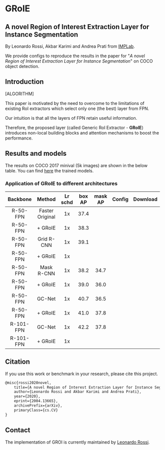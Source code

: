 # GRoIE

## A novel Region of Interest Extraction Layer for Instance Segmentation

By Leonardo Rossi, Akbar Karimi and Andrea Prati from
[IMPLab](http://implab.ce.unipr.it/).

We provide configs to reproduce the results in the paper for
"*A novel Region of Interest Extraction Layer for Instance Segmentation*"
on COCO object detection.

## Introduction

[ALGORITHM]

This paper is motivated by the need to overcome to the limitations of existing
RoI extractors which select only one (the best) layer from FPN.

Our intuition is that all the layers of FPN retain useful information.

Therefore, the proposed layer (called Generic RoI Extractor - **GRoIE**)
introduces non-local building blocks and attention mechanisms to boost the
performance.

## Results and models

The results on COCO 2017 minival (5k images) are shown in the below table.
You can find
[here](https://drive.google.com/drive/folders/19ssstbq_h0Z1cgxHmJYFO8s1arf3QJbT)
the trained models.

### Application of GRoIE to different architectures

| Backbone  | Method            | Lr schd | box AP | mask AP |  Config | Download|
| :-------: | :--------------: | :-----: | :----: | :-----: | :-------:| :--------:|
| R-50-FPN  | Faster Original  |   1x    |  37.4  |         |          |           |
| R-50-FPN  | + GRoIE          |   1x    |  38.3  |         |          |           |
| R-50-FPN  | Grid R-CNN       |   1x    |  39.1  |         |          |           |
| R-50-FPN  | + GRoIE          |   1x    |        |         |          |           |
| R-50-FPN  | Mask R-CNN       |   1x    |  38.2  |  34.7   |          |           |
| R-50-FPN  | + GRoIE          |   1x    |  39.0  |  36.0   |          |           |
| R-50-FPN  | GC-Net           |   1x    |  40.7  |  36.5   |          |           |
| R-50-FPN  | + GRoIE          |   1x    |  41.0  |  37.8   |          |           |
| R-101-FPN | GC-Net           |   1x    |  42.2  |  37.8   |          |           |
| R-101-FPN | + GRoIE          |   1x    |        |         |          |           |

## Citation

If you use this work or benchmark in your research, please cite this project.

```latex
@misc{rossi2020novel,
    title={A novel Region of Interest Extraction Layer for Instance Segmentation},
    author={Leonardo Rossi and Akbar Karimi and Andrea Prati},
    year={2020},
    eprint={2004.13665},
    archivePrefix={arXiv},
    primaryClass={cs.CV}
}
```

## Contact

The implementation of GROI is currently maintained by
[Leonardo Rossi](https://github.com/hachreak/).
